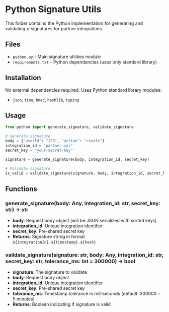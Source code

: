 # Python Signature Utils

This folder contains the Python implementation for generating and validating x-signatures for partner integrations.

## Files

- `python.py` - Main signature utilities module
- `requirements.txt` - Python dependencies (uses only standard library)

## Installation

No external dependencies required. Uses Python standard library modules:
- `json`, `time`, `hmac`, `hashlib`, `typing`

## Usage

```python
from python import generate_signature, validate_signature

# Generate signature
body = {"userId": "123", "action": "create"}
integration_id = "partner-xyz"
secret_key = "your-secret-key"

signature = generate_signature(body, integration_id, secret_key)

# Validate signature
is_valid = validate_signature(signature, body, integration_id, secret_key)
```

## Functions

### generate_signature(body: Any, integration_id: str, secret_key: str) -> str
- **body**: Request body object (will be JSON serialized with sorted keys)
- **integration_id**: Unique integration identifier
- **secret_key**: Pre-shared secret key
- **Returns**: Signature string in format `${integrationId}.${timestamp}.${hash}`

### validate_signature(signature: str, body: Any, integration_id: str, secret_key: str, tolerance_ms: int = 300000) -> bool
- **signature**: The signature to validate
- **body**: Request body object
- **integration_id**: Unique integration identifier
- **secret_key**: Pre-shared secret key
- **tolerance_ms**: Timestamp tolerance in milliseconds (default: 300000 = 5 minutes)
- **Returns**: Boolean indicating if signature is valid
